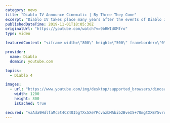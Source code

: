 ```yaml
---
category: news
title: "Diablo IV Announce Cinematic | By Three They Come"
excerpt: "Diablo IV takes place many years after the events of Diablo III, after millions have been slaughtered by the actions of the High ..."
publishedDateTime: 2019-11-01T18:05:30Z
originalUrl: "https://youtube.com/watch?v=9bRWIdOMfro"
type: video

featuredContent: "<iframe width=\"800\" height=\"500\" frameborder=\"0\" src=\"https://www.youtube.com/embed/9bRWIdOMfro\" allow=\"accelerometer; autoplay; encrypted-media; gyroscope; picture-in-picture\" allowfullscreen></iframe>"

provider:
  name: Diablo
  domain: youtube.com

topics:
  - Diablo 4

images:
  - url: "https://www.youtube.com/img/desktop/supported_browsers/dinosaur.png"
    width: 1200
    height: 800
    isCached: true

secured: "vaAda9HdlfaMc5t4CZ40IbgTXx5XeYPcvazbMAbib2BveIS+70mgtXXBY5vrq63EYRjs8sQWuVxPYql2eI48aUNL/rjeJg5HgJRhCwD1Y9pjeZDfMfJUGtX3Fqmt76T0pb1cCdgaGILINTqq09NwMcdPbSF/uVuHHUOmuWm/DCSksQ+fL7h88T5mOaQj4Ec6UghO6ZGsU5TDyNcSjN+2qWssc2cVqtXweT3hpnMQxc5SeJs6wJww33rGg3wMHHc5xNKKpo54HIX6U643RAY0I+iG3hhSL2mQzQCu4jwlcUZLj8NW77jmq/DdlZWzgh0xbjl9ab9ePZaRk0oWx2I9OfZH9HzxMhGSkR2YWvBANSvvQ1e0iWlUyP5kbsdUZEy9lokeEuMrD8kUrtFcBaj8Os+k5KAgXK1mpp7GBT9TVgcOZ9h5sgEVqoK8BeWqCnwR;Yp2O3U9GP8NLT42YmhdvhA=="
---
```


